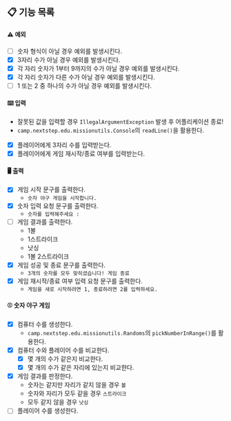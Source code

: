 ## 📋 기능 목록

#### ⚠️ 예외

- [ ] 숫자 형식이 아닐 경우 예외를 발생시킨다.
- [x] 3자리 수가 아닐 경우 예외를 발생시킨다.
- [x] 각 자리 숫자가 1부터 9까지의 수가 아닐 경우 예외를 발생시킨다.
- [x] 각 자리 숫자가 다른 수가 아닐 경우 예외를 발생시킨다.
- [ ] 1 또는 2 중 하나의 수가 아닐 경우 예외를 발생시킨다.

#### ⌨️ 입력

- 잘못된 값을 입력할 경우 `IllegalArgumentException` 발생 후 어플리케이션 종료!
- `camp.nextstep.edu.missionutils.Console`의 `readLine()`을 활용한다.

- [x] 플레이어에게 3자리 수를 입력받는다.
- [x] 플레이어에게 게임 재시작/종료 여부를 입력받는다.

#### 🖥 출력

- [x] 게임 시작 문구를 출력한다.
    - `숫자 야구 게임을 시작합니다.`
- [x] 숫자 입력 요청 문구를 출력한다.
    - `숫자를 입력해주세요 : `
- [ ] 게임 결과를 출력한다.
    - 1볼
    - 1스트라이크
    - 낫싱
    - 1볼 2스트라이크
- [x] 게임 성공 및 종료 문구를 출력한다.
    - `3개의 숫자를 모두 맞히셨습니다! 게임 종료`
- [x] 게임 재시작/종료 여부 입력 요청 문구를 출력한다.
    - `게임을 새로 시작하려면 1, 종료하려면 2를 입력하세요.`

#### ⚾️ 숫자 야구 게임

- [x] 컴퓨터 수를 생성한다.
    - `camp.nextstep.edu.missionutils.Randoms`의 `pickNumberInRange()`를 활용한다.
- [x] 컴퓨터 수와 플레이어 수를 비교한다.
    - [x] 몇 개의 수가 같은지 비교한다.
    - [x] 몇 개의 수가 같은 자리에 있는지 비교한다.
- [x] 게임 결과를 판정한다.
    - 숫자는 같지만 자리가 같지 않을 경우 `볼`
    - 숫자와 자리가 모두 같을 경우 `스트라이크`
    - 모두 같지 않을 경우 `낫싱`
- [ ] 플레이어 수를 생성한다.
